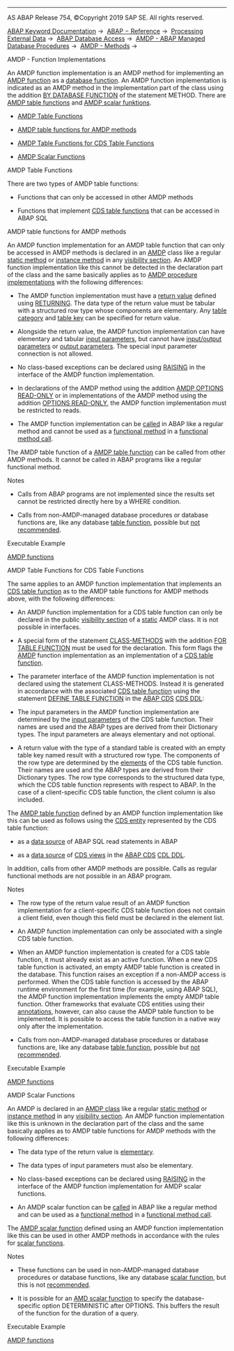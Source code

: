   

* * *

AS ABAP Release 754, ©Copyright 2019 SAP SE. All rights reserved.

[ABAP Keyword Documentation](https://help.sap.com/doc/abapdocu_754_index_htm/7.54/en-US/abenabap.htm) →  [ABAP − Reference](https://help.sap.com/doc/abapdocu_754_index_htm/7.54/en-US/abenabap_reference.htm) →  [Processing External Data](https://help.sap.com/doc/abapdocu_754_index_htm/7.54/en-US/abenabap_language_external_data.htm) →  [ABAP Database Access](https://help.sap.com/doc/abapdocu_754_index_htm/7.54/en-US/abenabap_sql.htm) →  [AMDP - ABAP Managed Database Procedures](https://help.sap.com/doc/abapdocu_754_index_htm/7.54/en-US/abenamdp.htm) →  [AMDP - Methods](https://help.sap.com/doc/abapdocu_754_index_htm/7.54/en-US/abenamdp_methods.htm) → 

AMDP - Function Implementations

An AMDP function implementation is an AMDP method for implementing an [AMDP function](https://help.sap.com/doc/abapdocu_754_index_htm/7.54/en-US/abenamdp_function_glosry.htm "Glossary Entry") as a [database function](https://help.sap.com/doc/abapdocu_754_index_htm/7.54/en-US/abendatabase_function_glosry.htm "Glossary Entry"). An AMDP function implementation is indicated as an AMDP method in the implementation part of the class using the addition [BY DATABASE FUNCTION](https://help.sap.com/doc/abapdocu_754_index_htm/7.54/en-US/abapmethod_by_db_proc.htm) of the statement METHOD. There are [AMDP table functions](https://help.sap.com/doc/abapdocu_754_index_htm/7.54/en-US/abenamdp_table_function_glosry.htm "Glossary Entry") and [AMDP scalar funktions](https://help.sap.com/doc/abapdocu_754_index_htm/7.54/en-US/abenamdp_table_function_glosry.htm "Glossary Entry").

-   [AMDP Table Functions](#@@ITOC@@ABENAMDP_FUNCTION_METHODS_1)

-   [AMDP table functions for AMDP methods](#@@ITOC@@ABENAMDP_FUNCTION_METHODS_2)

-   [AMDP Table Functions for CDS Table Functions](#@@ITOC@@ABENAMDP_FUNCTION_METHODS_3)

-   [AMDP Scalar Functions](#@@ITOC@@ABENAMDP_FUNCTION_METHODS_4)

AMDP Table Functions

There are two types of AMDP table functions:

-   Functions that can only be accessed in other AMDP methods

-   Functions that implement [CDS table functions](https://help.sap.com/doc/abapdocu_754_index_htm/7.54/en-US/abencds_table_function_glosry.htm "Glossary Entry") that can be accessed in ABAP SQL

AMDP table functions for AMDP methods

An AMDP function implementation for an AMDP table function that can only be accessed in AMDP methods is declared in an [AMDP](https://help.sap.com/doc/abapdocu_754_index_htm/7.54/en-US/abenamdp_classes.htm) class like a regular [static method](https://help.sap.com/doc/abapdocu_754_index_htm/7.54/en-US/abenstatic_method_glosry.htm "Glossary Entry") or [instance method](https://help.sap.com/doc/abapdocu_754_index_htm/7.54/en-US/abeninstance_method_glosry.htm "Glossary Entry") in any [visibility section](https://help.sap.com/doc/abapdocu_754_index_htm/7.54/en-US/abenvisibility_section_glosry.htm "Glossary Entry"). An AMDP function implementation like this cannot be detected in the declaration part of the class and the same basically applies as to [AMDP procedure implementations](https://help.sap.com/doc/abapdocu_754_index_htm/7.54/en-US/abenamdp_procedure_methods.htm) with the following differences:

-   The AMDP function implementation must have a [return value](https://help.sap.com/doc/abapdocu_754_index_htm/7.54/en-US/abenreturn_value_glosry.htm "Glossary Entry") defined using [RETURNING](https://help.sap.com/doc/abapdocu_754_index_htm/7.54/en-US/abapmethods_functional.htm). The data type of the return value must be tabular with a structured row type whose components are elementary. Any [table category](https://help.sap.com/doc/abapdocu_754_index_htm/7.54/en-US/abentable_category_glosry.htm "Glossary Entry") and [table key](https://help.sap.com/doc/abapdocu_754_index_htm/7.54/en-US/abentable_key_glosry.htm "Glossary Entry") can be specified for return value.

-   Alongside the return value, the AMDP function implementation can have elementary and tabular [input parameters](https://help.sap.com/doc/abapdocu_754_index_htm/7.54/en-US/abeninput_parameter_glosry.htm "Glossary Entry"), but cannot have [input/output parameters](https://help.sap.com/doc/abapdocu_754_index_htm/7.54/en-US/abeninput_output_parameter_glosry.htm "Glossary Entry") or [output parameters](https://help.sap.com/doc/abapdocu_754_index_htm/7.54/en-US/abenoutput_parameter_glosry.htm "Glossary Entry"). The special input parameter connection is not allowed.

-   No class-based exceptions can be declared using [RAISING](https://help.sap.com/doc/abapdocu_754_index_htm/7.54/en-US/abapmethods_general.htm) in the interface of the AMDP function implementation.

-   In declarations of the AMDP method using the addition [AMDP OPTIONS READ-ONLY](https://help.sap.com/doc/abapdocu_754_index_htm/7.54/en-US/abapmethods_amdp_options.htm) or in implementations of the AMDP method using the addition [OPTIONS READ-ONLY](https://help.sap.com/doc/abapdocu_754_index_htm/7.54/en-US/abapmethod_by_db_proc.htm), the AMDP function implementation must be restricted to reads.

-   The AMDP function implementation can be [called](https://help.sap.com/doc/abapdocu_754_index_htm/7.54/en-US/abenmethod_calls.htm) in ABAP like a regular method and cannot be used as a [functional method](https://help.sap.com/doc/abapdocu_754_index_htm/7.54/en-US/abenfunctional_method_glosry.htm "Glossary Entry") in a [functional method call](https://help.sap.com/doc/abapdocu_754_index_htm/7.54/en-US/abenfunctional_method_call_glosry.htm "Glossary Entry").

The AMDP table function of a [AMDP table function](https://help.sap.com/doc/abapdocu_754_index_htm/7.54/en-US/abenamdp_table_function_glosry.htm "Glossary Entry") can be called from other AMDP methods. It cannot be called in ABAP programs like a regular functional method.

Notes

-   Calls from ABAP programs are not implemented since the results set cannot be restricted directly here by a WHERE condition.

-   Calls from non-AMDP-managed database procedures or database functions are, like any database [table function](https://help.sap.com/doc/abapdocu_754_index_htm/7.54/en-US/abentable_function_glosry.htm "Glossary Entry"), possible but [not recommended](https://help.sap.com/doc/abapdocu_754_index_htm/7.54/en-US/abendatabase_access_recomm.htm).

Executable Example

[AMDP functions](https://help.sap.com/doc/abapdocu_754_index_htm/7.54/en-US/abenamdp_functions_abexa.htm)

AMDP Table Functions for CDS Table Functions

The same applies to an AMDP function implementation that implements an [CDS table function](https://help.sap.com/doc/abapdocu_754_index_htm/7.54/en-US/abencds_table_function_glosry.htm "Glossary Entry") as to the AMDP table functions for AMDP methods above, with the following differences:

-   An AMDP function implementation for a CDS table function can only be declared in the public [visibility section](https://help.sap.com/doc/abapdocu_754_index_htm/7.54/en-US/abenvisibility_section_glosry.htm "Glossary Entry") of a [static](https://help.sap.com/doc/abapdocu_754_index_htm/7.54/en-US/abenstatic_class_glosry.htm "Glossary Entry") AMDP class. It is not possible in interfaces.

-   A special form of the statement [CLASS-METHODS](https://help.sap.com/doc/abapdocu_754_index_htm/7.54/en-US/abapclass-methods.htm) with the addition [FOR TABLE FUNCTION](https://help.sap.com/doc/abapdocu_754_index_htm/7.54/en-US/abapclass-methods_for_tabfunc.htm) must be used for the declaration. This form flags the [AMDP](https://help.sap.com/doc/abapdocu_754_index_htm/7.54/en-US/abencds_table_function_glosry.htm "Glossary Entry") function implementation as an implementation of a [CDS table function](https://help.sap.com/doc/abapdocu_754_index_htm/7.54/en-US/abencds_table_function_glosry.htm "Glossary Entry").

-   The parameter interface of the AMDP function implementation is not declared using the statement CLASS-METHODS. Instead it is generated in accordance with the associated [CDS table function](https://help.sap.com/doc/abapdocu_754_index_htm/7.54/en-US/abencds_table_function_glosry.htm "Glossary Entry") using the statement [DEFINE TABLE FUNCTION](https://help.sap.com/doc/abapdocu_754_index_htm/7.54/en-US/abencds_f1_define_table_function.htm) in the [ABAP CDS](https://help.sap.com/doc/abapdocu_754_index_htm/7.54/en-US/abencds_ddl_glosry.htm "Glossary Entry") [CDS DDL](https://help.sap.com/doc/abapdocu_754_index_htm/7.54/en-US/abenabap_cds_glosry.htm "Glossary Entry"):

-   The input parameters in the AMDP function implementation are determined by the [input parameters](https://help.sap.com/doc/abapdocu_754_index_htm/7.54/en-US/abencds_f1_func_parameter_list.htm) of the CDS table function. Their names are used and the ABAP types are derived from their Dictionary types. The input parameters are always elementary and not optional.

-   A return value with the type of a standard table is created with an empty table key named result with a structured row type. The components of the row type are determined by the [elements](https://help.sap.com/doc/abapdocu_754_index_htm/7.54/en-US/abencds_f1_return_list.htm) of the CDS table function. Their names are used and the ABAP types are derived from their Dictionary types. The row type corresponds to the structured data type, which the CDS table function represents with respect to ABAP. In the case of a client-specific CDS table function, the client column is also included.

The [AMDP table function](https://help.sap.com/doc/abapdocu_754_index_htm/7.54/en-US/abenamdp_table_function_glosry.htm "Glossary Entry") defined by an AMDP function implementation like this can be used as follows using the [CDS entity](https://help.sap.com/doc/abapdocu_754_index_htm/7.54/en-US/abencds_entity_glosry.htm "Glossary Entry") represented by the CDS table function:

-   as a [data source](https://help.sap.com/doc/abapdocu_754_index_htm/7.54/en-US/abapselect_data_source.htm) of ABAP SQL read statements in ABAP

-   as a [data source](https://help.sap.com/doc/abapdocu_754_index_htm/7.54/en-US/abencds_f1_data_source.htm) of [CDS views](https://help.sap.com/doc/abapdocu_754_index_htm/7.54/en-US/abencds_ddl_glosry.htm "Glossary Entry") in the [ABAP CDS](https://help.sap.com/doc/abapdocu_754_index_htm/7.54/en-US/abenabap_cds_glosry.htm "Glossary Entry") [CDL DDL](https://help.sap.com/doc/abapdocu_754_index_htm/7.54/en-US/abencds_view_glosry.htm "Glossary Entry").

In addition, calls from other AMDP methods are possible. Calls as regular functional methods are not possible in an ABAP program.

Notes

-   The row type of the return value result of an AMDP function implementation for a client-specific CDS table function does not contain a client field, even though this field must be declared in the element list.

-   An AMDP function implementation can only be associated with a single CDS table function.

-   When an AMDP function implementation is created for a CDS table function, it must already exist as an active function. When a new CDS table function is activated, an empty AMDP table function is created in the database. This function raises an exception if a non-AMDP access is performed. When the CDS table function is accessed by the ABAP runtime environment for the first time (for example, using ABAP SQL), the AMDP function implementation implements the empty AMDP table function. Other frameworks that evaluate CDS entities using their [annotations](https://help.sap.com/doc/abapdocu_754_index_htm/7.54/en-US/abencds_annotation_glosry.htm "Glossary Entry"), however, can also cause the AMDP table function to be implemented. It is possible to access the table function in a native way only after the implementation.

-   Calls from non-AMDP-managed database procedures or database functions are, like any database [table function](https://help.sap.com/doc/abapdocu_754_index_htm/7.54/en-US/abentable_function_glosry.htm "Glossary Entry"), possible but [not recommended](https://help.sap.com/doc/abapdocu_754_index_htm/7.54/en-US/abendatabase_access_recomm.htm).

Executable Example

[AMDP functions](https://help.sap.com/doc/abapdocu_754_index_htm/7.54/en-US/abenamdp_functions_abexa.htm)

AMDP Scalar Functions

An AMDP is declared in an [AMDP class](https://help.sap.com/doc/abapdocu_754_index_htm/7.54/en-US/abenamdp_classes.htm) like a regular [static method](https://help.sap.com/doc/abapdocu_754_index_htm/7.54/en-US/abenstatic_method_glosry.htm "Glossary Entry") or [instance method](https://help.sap.com/doc/abapdocu_754_index_htm/7.54/en-US/abeninstance_method_glosry.htm "Glossary Entry") in any [visibility section](https://help.sap.com/doc/abapdocu_754_index_htm/7.54/en-US/abenvisibility_section_glosry.htm "Glossary Entry"). An AMDP function implementation like this is unknown in the declaration part of the class and the same basically applies as to AMDP table functions for AMDP methods with the following differences:

-   The data type of the return value is [elementary](https://help.sap.com/doc/abapdocu_754_index_htm/7.54/en-US/abenelementary_data_type_glosry.htm "Glossary Entry").

-   The data types of input parameters must also be elementary.

-   No class-based exceptions can be declared using [RAISING](https://help.sap.com/doc/abapdocu_754_index_htm/7.54/en-US/abapmethods_general.htm) in the interface of the AMDP function implementation for AMDP scalar functions.

-   An AMDP scalar function can be [called](https://help.sap.com/doc/abapdocu_754_index_htm/7.54/en-US/abenmethod_calls.htm) in ABAP like a regular method and can be used as a [functional method](https://help.sap.com/doc/abapdocu_754_index_htm/7.54/en-US/abenfunctional_method_glosry.htm "Glossary Entry") in a [functional method call](https://help.sap.com/doc/abapdocu_754_index_htm/7.54/en-US/abenfunctional_method_call_glosry.htm "Glossary Entry").

The [AMDP scalar function](https://help.sap.com/doc/abapdocu_754_index_htm/7.54/en-US/abenamdp_scalar_function_glosry.htm "Glossary Entry") defined using an AMDP function implementation like this can be used in other AMDP methods in accordance with the rules for [scalar functions](https://help.sap.com/doc/abapdocu_754_index_htm/7.54/en-US/abenscalar_function_glosry.htm "Glossary Entry").

Notes

-   These functions can be used in non-AMDP-managed database procedures or database functions, like any database [scalar function](https://help.sap.com/doc/abapdocu_754_index_htm/7.54/en-US/abenscalar_function_glosry.htm "Glossary Entry"), but this is not [recommended](https://help.sap.com/doc/abapdocu_754_index_htm/7.54/en-US/abendatabase_access_recomm.htm).

-   It is possible for an [AMD scalar function](https://help.sap.com/doc/abapdocu_754_index_htm/7.54/en-US/abenamdp_scalar_function_glosry.htm "Glossary Entry") to specify the database-specific option DETERMINISTIC after OPTIONS. This buffers the result of the function for the duration of a query.

Executable Example

[AMDP functions](https://help.sap.com/doc/abapdocu_754_index_htm/7.54/en-US/abenamdp_functions_abexa.htm)